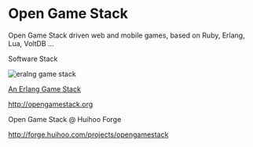 Open Game Stack
=============

Open Game Stack driven web and mobile games, based on Ruby, Erlang, Lua, VoltDB ... 

Software Stack

![eralng game stack](http://wiki.huihoo.com/images/4/49/Erlang-game-stack.png)

[An Erlang Game Stack](http://docs.huihoo.com/erlang/an-erlang-game-stack-euc2012.pdf)

http://opengamestack.org

Open Game Stack @ Huihoo Forge

http://forge.huihoo.com/projects/opengamestack


